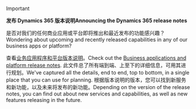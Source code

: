 > [!IMPORTANT]
> <span data-ttu-id="93678-101">**发布 Dynamics 365 版本说明**</span><span class="sxs-lookup"><span data-stu-id="93678-101">**Announcing the Dynamics 365 release notes**</span></span>
>
> <span data-ttu-id="93678-102">是否对我们的任何商业应用或平台即将推出和最近发布的功能感兴趣？</span><span class="sxs-lookup"><span data-stu-id="93678-102">Wondering about upcoming and recently released capabilities in any of our business apps or platform?</span></span> 
> 
> <span data-ttu-id="93678-103">查看[业务应用程序和平台版本说明](https://go.microsoft.com/fwlink/?linkid=2010158)。</span><span class="sxs-lookup"><span data-stu-id="93678-103">Check out the [Business applications and platform release notes](https://go.microsoft.com/fwlink/?linkid=2010158).</span></span> <span data-ttu-id="93678-104">此文件总了所有端到端、上至下的详细信息，可用其进行规划。</span><span class="sxs-lookup"><span data-stu-id="93678-104">We've captured all the details, end to end, top to bottom, in a single place that you can use for planning.</span></span> <span data-ttu-id="93678-105">根据版本说明的版本，您可以找到新服务和新功能，以及未来将发布的新功能。</span><span class="sxs-lookup"><span data-stu-id="93678-105">Depending on the version of the release notes, you can find out about new services and capabilities, as well as new features releasing in the future.</span></span>
